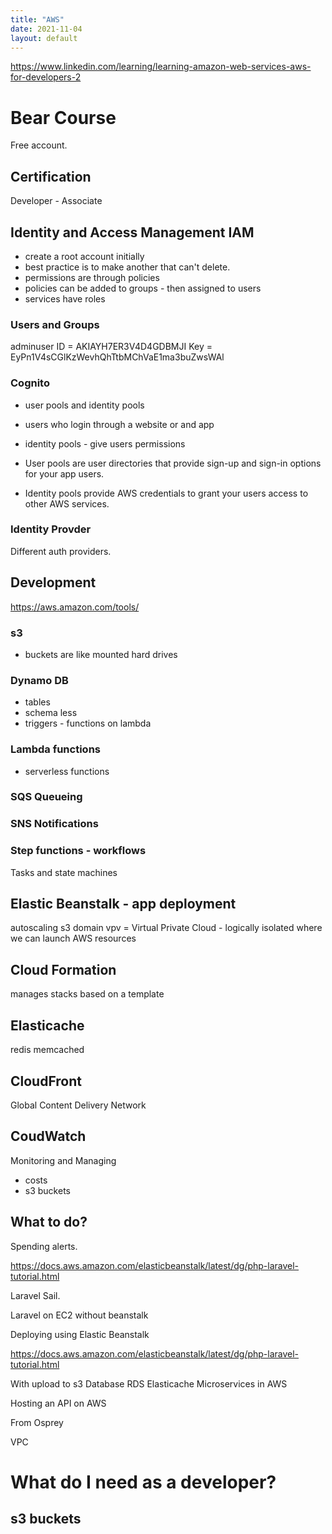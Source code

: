 ```yaml
---
title: "AWS"
date: 2021-11-04
layout: default
---
```



https://www.linkedin.com/learning/learning-amazon-web-services-aws-for-developers-2

# Bear Course

Free account.

## Certification
Developer - Associate


## Identity and Access Management IAM
* create a root account initially
* best practice is to make another that can't delete.
* permissions are through policies
* policies can be added to groups - then assigned to users
* services have roles

### Users and Groups

adminuser
ID = AKIAYH7ER3V4D4GDBMJI
Key = EyPn1V4sCGlKzWevhQhTtbMChVaE1ma3buZwsWAl

### Cognito
* user pools and identity pools
* users who login through a website or and app
* identity pools - give users permissions

 * User pools are user directories that provide sign-up and sign-in options for your app users.
 * Identity pools provide AWS credentials to grant your users access to other AWS services.

### Identity Provder
Different auth providers.



## Development
https://aws.amazon.com/tools/


### s3
* buckets are like mounted hard drives

### Dynamo DB
* tables
* schema less
* triggers - functions on lambda

### Lambda functions
* serverless functions

### SQS Queueing

### SNS Notifications

### Step functions - workflows
Tasks and state machines



## Elastic Beanstalk - app deployment
autoscaling
s3
domain
vpv = Virtual Private Cloud - logically isolated where we can launch AWS resources

## Cloud Formation
manages stacks based on a template

## Elasticache
redis
memcached

## CloudFront

Global Content Delivery Network

## CoudWatch
Monitoring and Managing
 * costs
 * s3 buckets




## What to do?

Spending alerts.

https://docs.aws.amazon.com/elasticbeanstalk/latest/dg/php-laravel-tutorial.html

Laravel Sail.



Laravel on EC2 without beanstalk

Deploying using Elastic Beanstalk

https://docs.aws.amazon.com/elasticbeanstalk/latest/dg/php-laravel-tutorial.html


With upload to s3
Database RDS
Elasticache
Microservices in AWS


Hosting an API on AWS

From Osprey

VPC




# What do I need as a developer?

## s3 buckets
